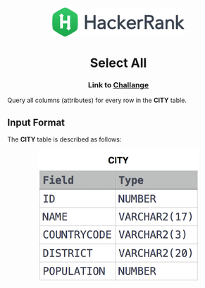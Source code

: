<p align="center">
	<a href="https://www.hackerrank.com" target="_blank">
		<img src="https://raw.githubusercontent.com/emilia98/HackerRank/master/hackerrank.png?raw=true" width="300px">
	</a>
</p>

<h1 align="center"> Select All</a></h1>
<h3 align="center"> Link to <a href="https://www.hackerrank.com/challenges/select-all-sql/problem">Challange</a></h3>

Query all columns (attributes) for every row in the **CITY** table.

## Input Format

The **CITY** table is described as follows:

<p align="center">
    <img src="https://raw.githubusercontent.com/emilia98/HackerRank/master/SQL/Revising%20The%20Select%20Query%20I/img.jpg">
</p>